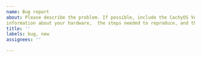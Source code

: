 ```yaml
---
name: Bug report
about: Please describe the problem. If possible, include the CachyOS Version,
information about your hardware,  the steps needed to reproduce, and the expected outcome.
title: ''
labels: bug, new
assignees: ''

---
```



